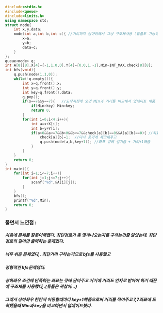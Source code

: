 ```cpp
#include<stdio.h>
#include<queue>
#include<limits.h>
using namespace std;
struct node{
	int x,y,data;
	node(int a,int b,int c){ //거리까지 담아야해서 그냥 구조체사용 (튜플도 가능하긴 함)
		x=a;
		y=b;
		data=c;
	}
};
queue<node> q;
int A[8][8],X[4]={-1,1,0,0},Y[4]={0,0,1,-1},Min=INT_MAX,check[8][8];
int bfs(void){
	q.push(node(1,1,0));
	while(!q.empty()){
		int x=q.front().x;
		int y=q.front().y;
		int key=q.front().data;
		q.pop();
		if(x==7&&y==7){   //도착지점에 오면 MIn과 거리를 비교해서 업데이트 해줌
			if(Min>key) Min=key;
			return 0;
		}
		for(int i=0;i<4;i++){
			int a=x+X[i];
			int b=y+Y[i];
			if(a>0&&a<=7&&b>0&&b<=7&&check[a][b]==0&&A[a][b]==0){ //좌표범위 만족 및 0이여야함
				check[a][b]=1;  //다시 못가게 체크해주고
				q.push(node(a,b,key+1)); //좌표 큐에 넘겨줌 + 거리+1해줌
			}
		}
	}
	return 0;
}
int main(){
	for(int i=1;i<=7;i++){
		for(int j=1;j<=7;j++){
			scanf("%d",&A[i][j]);
		}
	}
	bfs();
	printf("%d",Min);
	return 0;
}
```

### 풀면서 느낀점 :
##### 처음에 문제를 잘못이해했다. 최단경로가 총 몇개나오는지를 구하는건줄 알았는데. 최단경로의 길이만 출력하는 문제였다.
##### 너무 쉬운 문제였다,. 최단거리 구하는거므로 bfs를 사용했고
##### 정형적인 bfs문제였다.
##### 상하좌우 조건에 만족하는 좌표는 큐에 담아주고 거기에 거리도 인자로 받아야 하기 때문에 구조체를 사용했다,.(튜플은 귀찮아...)
##### 그래서 상하좌우 한칸씩 이동할때마다 key+1해줌으로써 거리를 적어주고 7,7좌표에 도착했을때 Min과 key을 비교하면서 업데이트했다.
